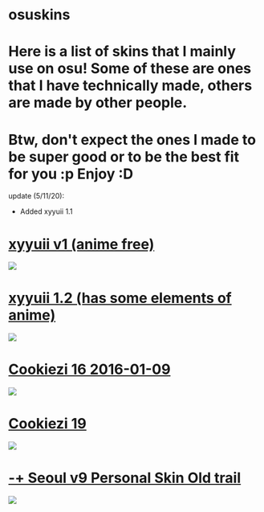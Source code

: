 # osuskins

# Here is a list of skins that I mainly use on osu! Some of these are ones that I have technically made, others are made by other people.

# Btw, don't expect the ones I made to be super good or to be the best fit for you :p Enjoy :D

update (5/11/20):
- Added xyyuii 1.1

# [xyyuii v1 (anime free)](https://www.mediafire.com/file/prk024h0edb706z/xyyuii_v1.rar/file)
![](https://cdn.discordapp.com/attachments/366636249240567808/709385853054615572/screenshot126.png)

# [xyyuii 1.2 (has some elements of anime)](http://www.mediafire.com/file/k0nwzssmw85qi8k/xyyuii_1.1.rar/file)
![](https://cdn.discordapp.com/attachments/366636249240567808/709386143711625367/screenshot127.png)

# [Cookiezi 16 2016-01-09](https://joofixd.s-ul.eu/br46LPGc)
![](https://osu.ppy.sh/ss/14823912/c19f)

# [Cookiezi 19](https://circle-people.com/wp-content/Skins/Cookiezi/Cookiezi%2019%202016-11-19.osk)
![](https://shigeskinss.s-ul.eu/SYwqF0m3)

# [-+ Seoul v9 Personal Skin Old trail](https://shigeskinss.s-ul.eu/97eu8DIN)
![](https://i.imgur.com/hKeFcXv.png)
